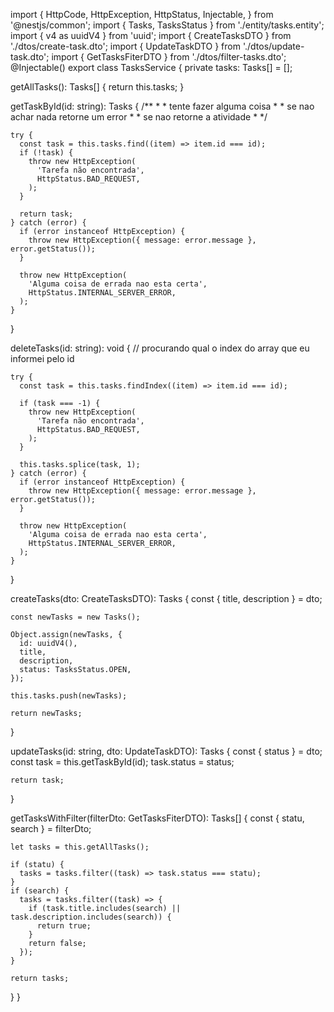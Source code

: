 import {
  HttpCode,
  HttpException,
  HttpStatus,
  Injectable,
} from '@nestjs/common';
import { Tasks, TasksStatus } from './entity/tasks.entity';
import { v4 as uuidV4 } from 'uuid';
import { CreateTasksDTO } from './dtos/create-task.dto';
import { UpdateTaskDTO } from './dtos/update-task.dto';
import { GetTasksFiterDTO } from './dtos/filter-tasks.dto';
@Injectable()
export class TasksService {
  private tasks: Tasks[] = [];

  getAllTasks(): Tasks[] {
    return this.tasks;
  }

  getTaskById(id: string): Tasks {
    /**
     *
     * tente fazer alguma coisa
     *
     * se nao achar nada retorne um error
     *
     * se nao retorne a atividade
     *
     */

    try {
      const task = this.tasks.find((item) => item.id === id);
      if (!task) {
        throw new HttpException(
          'Tarefa não encontrada',
          HttpStatus.BAD_REQUEST,
        );
      }

      return task;
    } catch (error) {
      if (error instanceof HttpException) {
        throw new HttpException({ message: error.message }, error.getStatus());
      }

      throw new HttpException(
        'Alguma coisa de errada nao esta certa',
        HttpStatus.INTERNAL_SERVER_ERROR,
      );
    }
  }

  deleteTasks(id: string): void {
    // procurando qual o index do array que eu informei pelo id

    try {
      const task = this.tasks.findIndex((item) => item.id === id);

      if (task === -1) {
        throw new HttpException(
          'Tarefa não encontrada',
          HttpStatus.BAD_REQUEST,
        );
      }

      this.tasks.splice(task, 1);
    } catch (error) {
      if (error instanceof HttpException) {
        throw new HttpException({ message: error.message }, error.getStatus());
      }

      throw new HttpException(
        'Alguma coisa de errada nao esta certa',
        HttpStatus.INTERNAL_SERVER_ERROR,
      );
    }
  }

  createTasks(dto: CreateTasksDTO): Tasks {
    const { title, description } = dto;

    const newTasks = new Tasks();

    Object.assign(newTasks, {
      id: uuidV4(),
      title,
      description,
      status: TasksStatus.OPEN,
    });

    this.tasks.push(newTasks);

    return newTasks;
  }

  updateTasks(id: string, dto: UpdateTaskDTO): Tasks {
    const { status } = dto;
    const task = this.getTaskById(id);
    task.status = status;

    return task;
  }

  getTasksWithFilter(filterDto: GetTasksFiterDTO): Tasks[] {
    const { statu, search } = filterDto;

    let tasks = this.getAllTasks();

    if (statu) {
      tasks = tasks.filter((task) => task.status === statu);
    }
    if (search) {
      tasks = tasks.filter((task) => {
        if (task.title.includes(search) || task.description.includes(search)) {
          return true;
        }
        return false;
      });
    }

    return tasks;
  }
}
